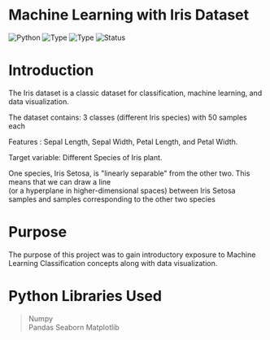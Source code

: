 # Machine Learning with Iris Dataset
![Python](https://img.shields.io/badge/python-3.x-orange.svg)
![Type](https://img.shields.io/badge/Machine-Learning-red.svg) ![Type](https://img.shields.io/badge/Type-Supervised-yellow.svg)
![Status](https://img.shields.io/badge/Status-Completed-yellowgreen.svg)

# Introduction
The Iris dataset is a classic dataset for classification, machine learning, and data visualization.

The dataset contains: 3 classes (different Iris species) with 50 samples each

Features : Sepal Length, Sepal Width, Petal Length, and Petal Width. 

Target variable: Different Species of Iris plant.

One species, Iris Setosa, is "linearly separable" from the other two. This means that we can draw a line                                                                           
(or a hyperplane in higher-dimensional spaces) between Iris Setosa samples and samples corresponding to the other two species                                                                                                                                                                    
# Purpose
The purpose of this project was to gain introductory exposure to Machine Learning Classification concepts along with data visualization.

# Python Libraries Used
 > Numpy                                                                                                                                                                           
 > Pandas
 > Seaborn
 > Matplotlib
 
